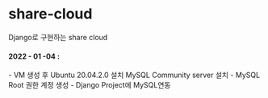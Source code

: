 # share-cloud
Django로 구현하는 share cloud

<h4>2022 - 01 -04 : </h4>
  - VM 생성 후 Ubuntu 20.04.2.0 설치 MySQL Community server 설치
  - MySQL Root 권한 계정 생성
  - Django Project에 MySQL연동